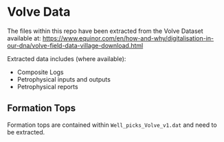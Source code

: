 # Volve Data

The files within this repo have been extracted from the Volve Dataset available at: https://www.equinor.com/en/how-and-why/digitalisation-in-our-dna/volve-field-data-village-download.html

Extracted data includes (where available):
- Composite Logs
- Petrophysical inputs and outputs
- Petrophysical reports

## Formation Tops
Formation tops are contained within `Well_picks_Volve_v1.dat` and need to be extracted.
